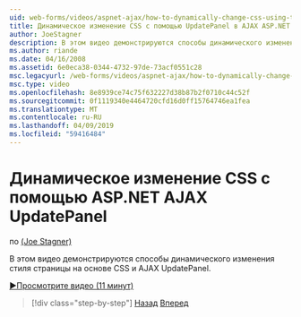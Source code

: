 ```yaml
---
uid: web-forms/videos/aspnet-ajax/how-to-dynamically-change-css-using-the-aspnet-ajax-updatepanel
title: Динамическое изменение CSS с помощью UpdatePanel в AJAX ASP.NET | Документация Майкрософт
author: JoeStagner
description: В этом видео демонстрируются способы динамического изменения стиля страницы на основе CSS и AJAX UpdatePanel.
ms.author: riande
ms.date: 04/16/2008
ms.assetid: 6e0eca38-0344-4732-97de-73acf0551c28
msc.legacyurl: /web-forms/videos/aspnet-ajax/how-to-dynamically-change-css-using-the-aspnet-ajax-updatepanel
msc.type: video
ms.openlocfilehash: 8e8939ce74c75f632227d38b87b2f0710c44c52f
ms.sourcegitcommit: 0f1119340e4464720cfd16d0ff15764746ea1fea
ms.translationtype: MT
ms.contentlocale: ru-RU
ms.lasthandoff: 04/09/2019
ms.locfileid: "59416484"
---
```

# <a name="how-to-dynamically-change-css-using-the-aspnet-ajax-updatepanel"></a>Динамическое изменение CSS с помощью ASP.NET AJAX UpdatePanel

по [(Joe Stagner)](https://github.com/JoeStagner)

В этом видео демонстрируются способы динамического изменения стиля страницы на основе CSS и AJAX UpdatePanel.

[&#9654;Просмотрите видео (11 минут)](https://channel9.msdn.com/Blogs/ASP-NET-Site-Videos/how-to-dynamically-change-css-using-the-aspnet-ajax-updatepanel)

> [!div class="step-by-step"]
> [Назад](basic-aspnet-authentication-in-an-ajax-enabled-application.md)
> [Вперед](how-to-dynamically-add-controls-to-a-web-page.md)
